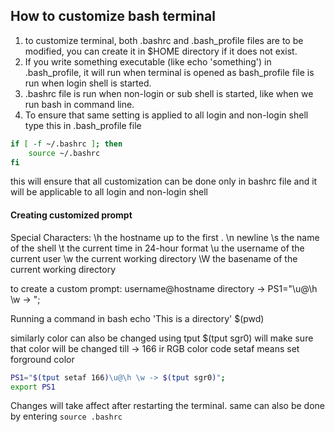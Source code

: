 ## How to customize bash terminal

1. to customize terminal, both .bashrc and .bash_profile files are to be modified, you can create it in $HOME directory if it does not exist.
2. If you write something executable (like echo 'something') in .bash_profile, it will run when terminal is opened as bash_profile file is run when login shell is started.
3. .bashrc file is run when non-login or sub shell is started, like when we run bash in command line.
4. To ensure that same setting is applied to all login and non-login shell type this in .bash_profile file
```bash
if [ -f ~/.bashrc ]; then
	source ~/.bashrc
fi
```
this will ensure that all customization can be done only in bashrc file and it will be applicable to all login and non-login shell 

#### Creating customized prompt 
Special Characters:
\h	the hostname up to the first .
\n	newline
\s	the name of the shell
\t	the current time in 24-hour format
\u 	the username of the current user
\w	the current working directory
\W	the basename of the current working directory

to create a custom prompt:
username@hostname directory ->  PS1="\u@\h \w -> ";

Running a command in bash
echo 'This is a directory' $(pwd)

similarly color can also be changed using tput
$(tput sgr0) will make sure that color will be changed till ->
166 ir RGB color code setaf means set forground color
```bash
PS1="$(tput setaf 166)\u@\h \w -> $(tput sgr0)";
export PS1
```

Changes will take affect after restarting the terminal. same can also be done by entering `source .bashrc`

